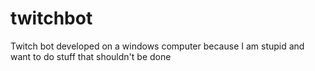 # twitchbot
Twitch bot developed on a windows computer because I am stupid and want to do stuff that shouldn't be done
